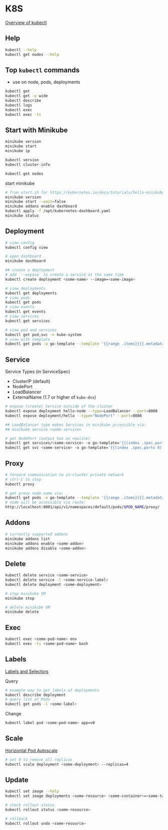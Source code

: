 # K8S

[Overview of kubectl](https://kubernetes.io/docs/reference/kubectl/overview/)

## Help

```bash
kubectl --help
kubectl get nodes --help
```

## Top `kubectl` commands

* use on node, pods, deployments

```bash
kubectl get
kubectl get -o wide
kubectl describe
kubectl logs
kubectl exec
kubectl exec -ti
```

## Start with Minikube

```bash
minikube version
minikube start
minikube ip

kubectl version
kubectl cluster-info

kubectl get nodes
```

start minikube

```bash
# from start.sh for https://kubernetes.io/docs/tutorials/hello-minikube/
minikube version
minikube start --wait=false
minikube addons enable dashboard
kubectl apply -f /opt/kubernetes-dashboard.yaml
minikube status
```

## Deployment

```bash
# view config
kubectl config view

# open dashboard
minikube dashboard

## create a deployment
# add `--expose` to create a service at the same time
kubectl create deployment <some-name> --image=<some-image>

# view deployments
kubectl get deployments
# view pods
kubectl get pods
# view events
kubectl get events
# view services
kubectl get services

# view pod and services
kubectl get pod,svc -n kube-system
# view with template
kubectl get pods -o go-template --template '{{range .items}}{{.metadata.name}}{{"\n"}}{{end}}'
```

## Service

Service Types (in ServiceSpec)

* ClusterIP (default)
* NodePort
* LoadBalancer
* ExternalName (1.7 or higher of `kube-dns`)

```bash
# expose (create) Service outside of the cluster
kubectl expose deployment hello-node --type=LoadBalancer --port=8080
kubectl expose deployment/hello --type="NodePort" --port=8080

## LoadBalancer type makes Services in minikube accessible via:
## minikube service <some-service>

# get NodePort (output has no newline)
kubectl get services/<some-service> -o go-template='{{(index .spec.ports 0).nodePort}}'
kubectl get svc <some-service> -o go-template='{{(index .spec.ports 0).nodePort}}'
```

## Proxy

```bash
# forward communication to in-cluster private network
# ctrl-C to stop
kubectl proxy

# get proxy node name via:
kubectl get pods -o go-template --template '{{range .items}}{{.metadata.name}}{{"\n"}}{{end}}'
# node will be accessible via route:
http://localhost:8001/api/v1/namespaces/default/pods/$POD_NAME/proxy/
```

## Addons

```bash
# currently supported addons
minikube addons list
minikube addons enable <some-addon>
minikube addons disable <some-addon>
```

## Delete

```bash
kubectl delete service <some-service>
kubectl delete service -l <some-service-label>
kubectl delete deployment <some-deployment>

# stop minikube VM
minikube stop

# delete minikube VM
minikube delete
```

## Exec

```bash
kubectl exec <some-pod-name> env
kubectl exec -ti <some-pod-name> bash
```

## Labels

[Labels and Selectors](https://kubernetes.io/docs/concepts/overview/working-with-objects/labels/)

Query

```bash
# example way to get labels of deployments
kubectl describe deployment
# query list of Pods
kubectl get pods -l <some-label>
```

Change

```bash
kubectl label pod <some-pod-name> app=v0
```

## Scale

[Horizontal Pod Autoscale](https://kubernetes.io/docs/tasks/run-application/horizontal-pod-autoscale/)

```bash
# set 0 to remove all replicas
kubectl scale deployment <some-deployment> --replicas=4
```

## Update

```bash
kubectl set image --help
kubectl set image deployments <some-resource> <some-container>=<some-target-container-image>:v2

# check rollout status
kubectl rollout status <some-resource>

# rollback
kubectl rollout undo <some-resource>
```
